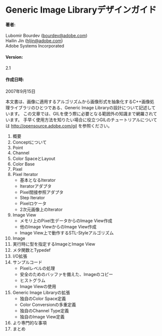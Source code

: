 <!-- Copyright 2014 Hiroaki Nishihara

     Distributed under the Boost Software License, Version 1.0.
     (See accompanying file LICENSE_1_0.txt or copy at
     http://www.boost.org/LICENSE_1_0.txt)
-->

<!-- Copyright 2008 Lubomir Bourdev and Hailin Jin

     Distributed under the Boost Software License, Version 1.0.
     (See accompanying file LICENSE_1_0.txt or copy at
     http://www.boost.org/LICENSE_1_0.txt)
-->

<!--
    Copyright 2005-2007 Adobe Systems Incorporated
    Distributed under the MIT License (see accompanying file LICENSE_1_0_0.txt
    or a copy at http://stlab.adobe.com/licenses.html)

    Some files are held under additional license.
    Please see "http://stlab.adobe.com/licenses.html" for more information.
-->


# Generic Image Libraryデザインガイド

#### 著者:
Lubomir Bourdev (<bourdev@adobe.com>)  
Hailin Jin (<hljin@adobe.com>)  
Adobe Systems Incorporated

#### Version:
2.1

#### 作成日時:
2007年9月15日  

<!--
This document describes the design of the Generic Image Library,
a C++ image-processing library that abstracts image representation from algorithms on images.
It covers more than you need to know for a causal use of GIL.
You can find a quick, jump-start GIL tutorial on the main GIL page at http://opensource.adobe.com/gil
-->

本文書は、画像に適用するアルゴリズムから画像形式を抽象化するC++画像処理ライブラリのひとつである、Generic Image Libraryの設計について記述しています。
この文章では、GILを使う際に必要となる範囲外の知識まで網羅されています。
手早く使用方法を知りたい場合に役立つGILのチュートリアルについては <http://opensource.adobe.com/gil> を参照ください。

<!--
1. Overview
2. About Concepts
3. Point
4. Channel
5. Color Space and Layout
6. Color Base
7. Pixel
8. Pixel Iterator
    * Fundamental Iterator
    * Iterator Adaptor
    * Pixel Dereference Adaptor
    * Step Iterator
    * Pixel Locator
    * Iterator over 2D Image
9. Image View
    * Creating Views from Raw Pixels
    * Creating Image Views from Other Image Views
10. Image
11. Run-time specified Images and Image Views
12. Useful Metafunctions and Typedefs
13. I/O Extension
14. Sample Code
    * Pixel-level Sample Code
    * Creating a Copy of an Image with a Safe Buffer  
    * Histogram  
    * Using Image Views  
15. Extending the Generic Image Library
    * Defining New Color Spaces
    * Overloading Color Conversion
    * Defining New Channel Types
    * Defining New Image Views
16. Technicalities
17. Conclusion
-->

1. 概要
2. Conceptについて
3. Point
4. Channel
5. Color SpaceとLayout
6. Color Base
7. Pixel
8. Pixel Iterator  
    * 基本となるIterator
    * Iteratorアダプタ
    * Pixel間接参照アダプタ
    * Step Iterator
    * Pixelロケータ
    * 2次元画像上のIterator  
9. Image View  
    * メモリ上のPixel生データからのImage View作成
    * 他のImage ViewからのImage View作成
    * Image View上で動作するSTL-Styleアルゴリズム
10. Image
11. 実行時に型を指定するImageとImage View
12. メタ関数とTypedef
13. I/O拡張
14. サンプルコード
    * Pixelレベルの処理
    * 安全のためのバッファを備えた、Imageのコピー
    * ヒストグラム
    * Image Viewの使用  
15. Generic Image Libraryの拡張  
    * 独自のColor Space定義  
    * Color Conversionの多重定義  
    * 独自のChannel Type定義  
    * 独自のImage View定義  
16. より専門的な事項
17. まとめ
